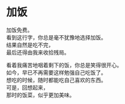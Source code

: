 # 加饭

加饭免费。\
看到这行字，你总是毫不犹豫地选择加饭。\
结果自然是吃不完，\
最后还得由我来收拾残局。

看着我痛苦地咽着剩下的饭，你总是笑得很开心。\
如今，早已不再需要这样勉强自己吃饭了。\
想吃的时候，随时都能吃自己喜欢的东西。\
可是，回想起来，\
那时的饭菜，似乎更加美味。


















